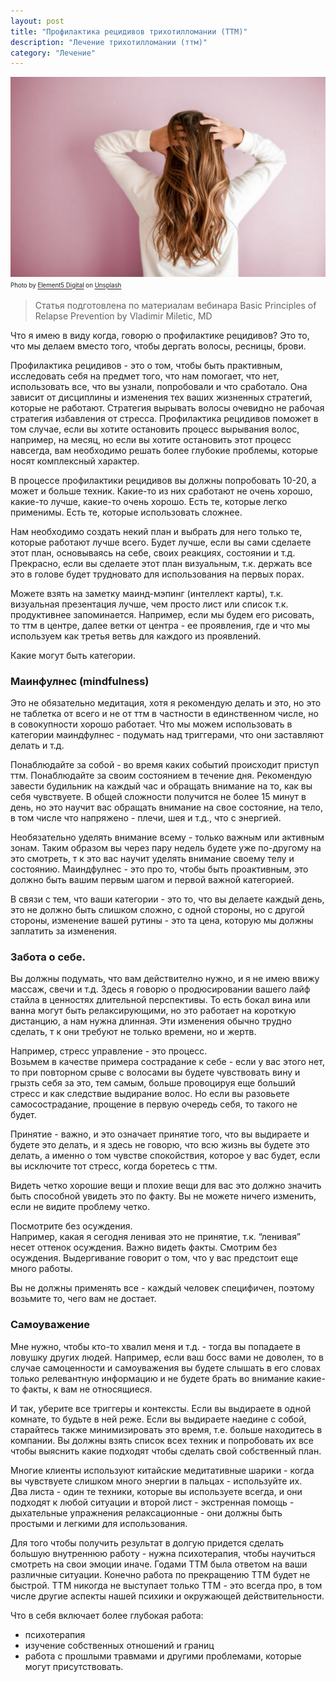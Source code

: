 ```yaml
---
layout: post
title: "Профилактика рецидивов трихотилломании (ТТМ)"
description: "Лечение трихотилломании (ттм)"
category: "Лечение"
---
```


<img 
    src="/assets/img/hair.jpg" 
    alt="Профилактика рецидивов трихотилломании"
    class="mb-0"
/>
<sup><sub>
Photo by <a href="https://unsplash.com/@element5digital?utm_source=unsplash&utm_medium=referral&utm_content=creditCopyText">Element5 Digital</a> on <a href="https://unsplash.com/s/photos/hair?utm_source=unsplash&utm_medium=referral&utm_content=creditCopyText">Unsplash</a>
</sub></sup>

> Статья подготовлена по материалам вебинара Basic Principles of Relapse Prevention by Vladimir Miletic, MD

Что я имею в виду когда, говорю о профилактике рецидивов? Это то, что мы делаем вместо того, чтобы дергать волосы, ресницы, брови.

Профилактика рецидивов - это о том, чтобы быть практивным, 
исследовать себя на предмет того, что нам помогает, что нет, использовать все, что вы узнали, попробовали и что сработало. 
Она зависит от дисциплины и изменения тех ваших жизненных стратегий, которые не работают. Стратегия вырывать волосы очевидно 
не рабочая стратегия избавления от стресса. Профилактика рецидивов поможет в том случае, если вы хотите остановить процесс 
вырывания волос, например, на месяц, но если вы хотите остановить этот процесс навсегда,
вам необходимо решать более глубокие проблемы, которые носят комплексный характер.

В процессе профилактики рецидивов вы должны попробовать 10-20, а может и больше техник. 
Какие-то из них сработают не очень хорошо, какие-то лучше, какие-то очень хорошо. 
Есть те, которые легко применимы. Eсть те, которые использовать сложнее.

Нам необходимо создать некий план и выбрать для него только те, которые работают лучше всего. 
Будет лучше, если вы сами сделаете этот план, основываясь на себе, своих реакциях, состоянии и т.д. 
Прекрасно, если вы сделаете этот план визуальным, т.к. держать все это в голове будет трудновато для использования на первых порах.

Можете взять на заметку маинд-мэпинг (интеллект карты), 
т.к. визуальная презентация лучше, чем просто лист или список т.к. продуктивнее запоминается. 
Например, если мы будем его рисовать, то ттм в центре, далее ветки от центра - ее проявления, 
где и что мы используем как третья ветвь для каждого из проявлений.

Какие могут быть категории. 

### Маинфулнес (mindfulness)
Это не обязательно медитация, хотя я рекомендую делать и это, но это не таблетка от всего и не от ттм 
в частности в единственном числе, но в совокупности хорошо работает. Что мы можем использовать в категории 
маиндфулнес - подумать над триггерами, что они заставляют делать и т.д.

Понаблюдайте за собой - во время каких событий происходит приступ ттм. 
Понаблюдайте за своим состоянием в течение дня. Рекомендую завести будильник на каждый час и обращать 
внимание на то, как вы себя чувствуете. В общей сложности получится не более 15 минут в день, 
но это научит вас обращать внимание на свое состояние, на тело, в том числе что напряжено - плечи, шея и т.д., что с энергией.

Необязательно уделять внимание всему - только важным или активным зонам. Таким образом вы через пару недель 
будете уже по-другому на это смотреть, т к это вас научит уделять внимание своему телу и состоянию. 
Маиндфулнес - это про то, чтобы быть проактивным, это должно быть вашим первым шагом и первой важной категорией.

В связи с тем, что ваши категории - это то, что вы делаете каждый день, это не должно быть слишком сложно, 
с одной стороны, но с другой стороны, изменение вашей рутины - это та цена, которую мы должны заплатить за изменения.

### Забота о себе.

Вы должны подумать, что вам действително нужно, и я не имею ввижу массаж, свечи и т.д. 
Здесь я говорю о продюсировании вашего лайф стайла в ценностях длительной перспективы. 
То есть бокал вина или ванна могут быть релаксирующими, но это работает на короткую дистанцию, а нам нужна длинная. 
Эти изменения обычно трудно сделать, т к они требуют не только времени, но и жертв.

Например, стресс управление - это процесс.   
Возьмем в качестве примера сострадание к себе - если у вас этого нет, то при повторном 
срыве с волосами вы будете чувствовать вину и грызть себя за это, тем самым, больше провоцируя 
еще больший стресс и как следствие выдирание волос. Но если вы разовьете самосострадание, 
прощение в первую очередь себя, то такого не будет.

Принятие - важно, и это означает принятие того, что вы выдираете и будете это делать, и я здесь не говорю,
что всю жизнь вы будете это делать, а именно о том чувстве спокойствия, 
которое у вас будет, если вы исключите тот стресс, когда боретесь с ттм.

Видеть четко хорошие вещи и плохие вещи для вас это должно значить быть способной увидеть это по факту. 
Вы не можете ничего изменить, если не видите проблему четко.

Посмотрите без осуждения.  
Например, какая я сегодня ленивая это не принятие, т.к. “ленивая” несет оттенок осуждения. 
Важно видеть факты. Смотрим без осуждения. Выдергивание говорит о том, что у вас предстоит еще много работы.

Вы не должны применять все - каждый человек специфичен, поэтому возьмите то, чего вам не достает.

### Самоуважение

Мне нужно, чтобы кто-то хвалил меня и т.д. - тогда вы попадаете в ловушку других людей.
Например, если ваш босс вами не доволен, то в случае самоценности и самоуважения вы будете слышать 
в его словах только релевантную информацию и не будете брать во внимание какие-то факты, к вам не относящиеся.

И так, уберите все триггеры и контексты. Если вы выдираете в одной комнате, то будьте в ней реже. 
Если вы выдираете наедине с собой, старайтесь также минимизировать это время, т.е. больше находитесь в компании. 
Вы должны взять список всех техник и попробовать их все чтобы выяснить какие подходят чтобы сделать свой собственный план.

Многие клиенты используют китайские медитативные шарики - когда вы чувствуете слишком много энергии в пальцах - используйте их.   
Два листа - один те техники, которые вы используете всегда, и они подходят к любой ситуации 
и второй лист - экстренная помощь - дыхательные упражнения релаксационные - они должны быть простыми и легкими для использования.

Для того чтобы получить результат в долгую придется сделать большую внутреннюю работу - нужна психотерапия, 
чтобы научиться смотреть на свои эмоции иначе. Годами ТТМ была ответом на ваши различные ситуации. Конечно работа по 
прекращению ТТМ будет не быстрой. ТТМ никогда не выступает только ТТМ - это всегда про, в том числе другие аспекты 
нашей психики и окружающей действительности.

Что в себя включает более глубокая работа:
- психотерапия
- изучение собственных отношений и границ
- работа с прошлыми травмами и другими проблемами, которые могут присутствовать.


